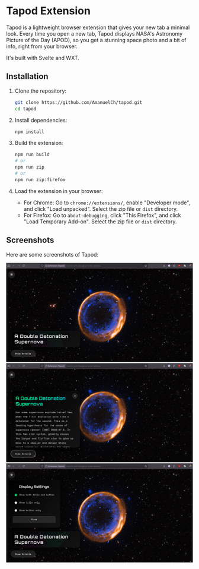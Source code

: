 # Tapod Extension

Tapod is a lightweight browser extension that gives your new tab a minimal look. Every time you open a new tab, Tapod displays NASA's Astronomy Picture of the Day (APOD), so you get a stunning space photo and a bit of info, right from your browser.

It's built with Svelte and WXT.

## Installation

1. Clone the repository:

   ```bash
   git clone https://github.com/AmanuelCh/tapod.git
   cd tapod
   ```

2. Install dependencies:

   ```bash
   npm install
   ```

3. Build the extension:

   ```bash
   npm run build
   # or
   npm run zip
   # or
   npm run zip:firefox
   ```

4. Load the extension in your browser:
   - For Chrome: Go to `chrome://extensions/`, enable "Developer mode", and click "Load unpacked". Select the zip file or `dist` directory.
   - For Firefox: Go to `about:debugging`, click "This Firefox", and click "Load Temporary Add-on". Select the zip file or `dist` directory.

## Screenshots

Here are some screenshots of Tapod:

![Screenshot 1](public/screenshots/Screenshot%20from%202025-07-22%2020-02-17.png)
![Screenshot 2](public/screenshots/Screenshot%20from%202025-07-22%2020-02-35.png)
![Screenshot 3](public/screenshots/Screenshot%20from%202025-07-22%2020-03-00.png)
